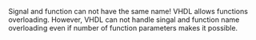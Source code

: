 Signal and function can not have the same name!
VHDL allows functions overloading.
However, VHDL can not handle singal and function name overloading even if number of function parameters makes it possible.
